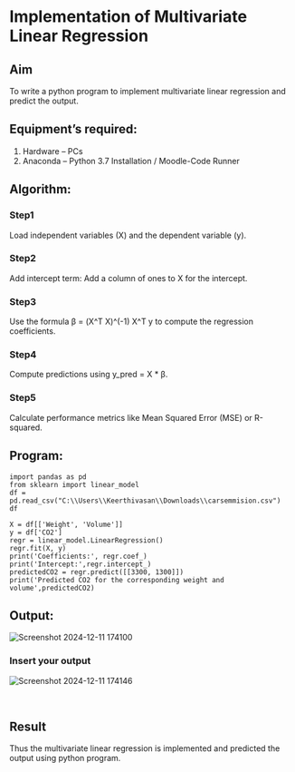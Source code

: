 # Implementation of Multivariate Linear Regression
## Aim
To write a python program to implement multivariate linear regression and predict the output.
## Equipment’s required:
1.	Hardware – PCs
2.	Anaconda – Python 3.7 Installation / Moodle-Code Runner
## Algorithm:
### Step1
Load independent variables (X) and the dependent variable (y).
<br>

### Step2

Add intercept term: Add a column of ones to X for the intercept.
<br>
### Step3

Use the formula β = (X^T X)^(-1) X^T y to compute the regression coefficients.
<br>
### Step4

Compute predictions using y_pred = X * β.
<br>
### Step5

Calculate performance metrics like Mean Squared Error (MSE) or R-squared.
<br>
## Program:
```
import pandas as pd
from sklearn import linear_model
df = pd.read_csv("C:\\Users\\Keerthivasan\\Downloads\\carsemmision.csv")
df
```
```
X = df[['Weight', 'Volume']]
y = df['CO2']
regr = linear_model.LinearRegression()
regr.fit(X, y)
print('Coefficients:', regr.coef_)
print('Intercept:',regr.intercept_)
predictedCO2 = regr.predict([[3300, 1300]])
print('Predicted CO2 for the corresponding weight and volume',predictedCO2)
```
## Output:
![Screenshot 2024-12-11 174100](https://github.com/user-attachments/assets/8a04eca7-f0b4-4ad4-a4c2-39b7ebd88fce)

### Insert your output
![Screenshot 2024-12-11 174146](https://github.com/user-attachments/assets/910f0e59-7308-45a4-82ef-12524c2ba249)

<br>

## Result
Thus the multivariate linear regression is implemented and predicted the output using python program.
